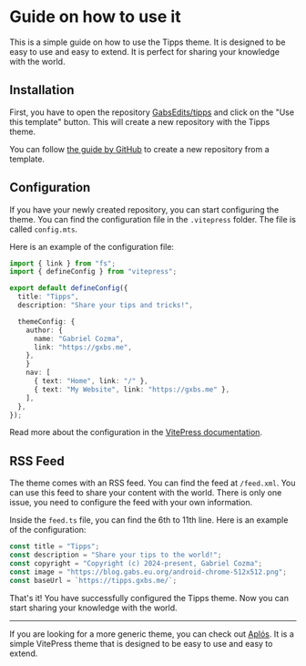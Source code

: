 # Guide on how to use it

This is a simple guide on how to use the Tipps theme. It is designed to be easy to use and easy to extend. It is perfect for sharing your knowledge with the world.

## Installation

First, you have to open the repository [GabsEdits/tipps](https://github.com/GabsEdits/tipps) and click on the "Use this template" button. This will create a new repository with the Tipps theme.

You can follow [the guide by GitHub](https://docs.github.com/en/repositories/creating-and-managing-repositories/creating-a-repository-from-a-template) to create a new repository from a template.

## Configuration

If you have your newly created repository, you can start configuring the theme. You can find the configuration file in the `.vitepress` folder. The file is called `config.mts`.

Here is an example of the configuration file:

```typescript
import { link } from "fs";
import { defineConfig } from "vitepress";

export default defineConfig({
  title: "Tipps",
  description: "Share your tips and tricks!",

  themeConfig: {
    author: {
      name: "Gabriel Cozma",
      link: "https://gxbs.me",
    },
    }
    nav: [
      { text: "Home", link: "/" },
      { text: "My Website", link: "https://gxbs.me" },
    ],
  },
});
```

Read more about the configuration in the [VitePress documentation](https://vitepress.dev/reference/site-config).

## RSS Feed

The theme comes with an RSS feed. You can find the feed at `/feed.xml`. You can use this feed to share your content with the world. There is only one issue, you need to configure the feed with your own information.

Inside the `feed.ts` file, you can find the 6th to 11th line. Here is an example of the configuration:

```typescript
const title = "Tipps";
const description = "Share your tips to the world!";
const copyright = "Copyright (c) 2024-present, Gabriel Cozma";
const image = "https://blog.gabs.eu.org/android-chrome-512x512.png";
const baseUrl = `https://tipps.gxbs.me/`;
```

That's it! You have successfully configured the Tipps theme. Now you can start sharing your knowledge with the world.

---

If you are looking for a more generic theme, you can check out [Aplós](https://aplos.gxbs.me). It is a simple VitePress theme that is designed to be easy to use and easy to extend.
